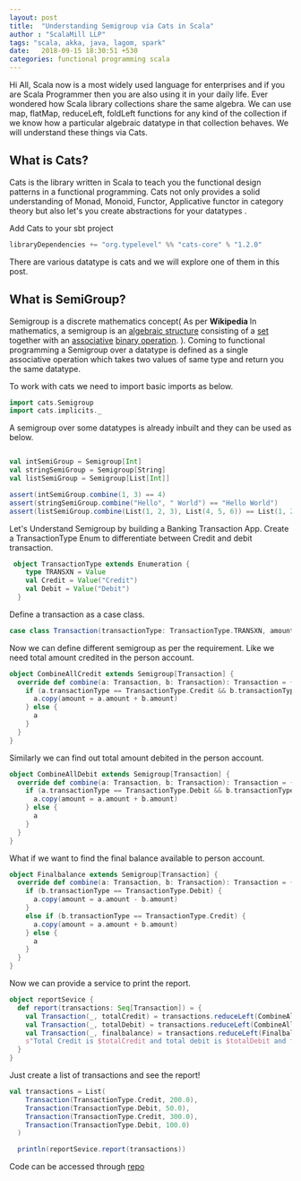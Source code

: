 ```yaml
---
layout: post
title:  "Understanding Semigroup via Cats in Scala"
author : "ScalaMill LLP"
tags: "scala, akka, java, lagom, spark"
date:   2018-09-15 18:30:51 +530
categories: functional programming scala
---
```



Hi All, 
Scala now is a most widely used language for enterprises and if you are Scala Programmer then you are also using it in your daily life. Ever wondered how Scala library collections share the same algebra. We can use map, flatMap, reduceLeft, foldLeft functions for any kind of the collection if we know how a particular algebraic datatype in that collection behaves. We will understand these things via Cats.

## What is Cats?

Cats is the library written in Scala to teach you the functional design patterns in a functional programming. Cats not only provides a solid understanding of Monad, Monoid, Functor, Applicative functor in category theory but also let's you create abstractions for your datatypes .

Add Cats to your sbt project

```scala
libraryDependencies += "org.typelevel" %% "cats-core" % "1.2.0"
```

There are various datatype is cats and we will explore one of them in this post.

## What is SemiGroup?

Semigroup is a discrete mathematics concept( As per <strong>Wikipedia </strong>In mathematics, a semigroup is an <a title="Algebraic structure" href="https://en.wikipedia.org/wiki/Algebraic_structure">algebraic structure</a> consisting of a <a title="Set (mathematics)" href="https://en.wikipedia.org/wiki/Set_(mathematics)">set</a> together with an <a class="mw-redirect" title="Associative" href="https://en.wikipedia.org/wiki/Associative">associative</a> <a title="Binary operation" href="https://en.wikipedia.org/wiki/Binary_operation">binary operation</a>. ). Coming to functional programming a Semigroup over a datatype is defined as a single associative operation which takes two values of same type and return you the same datatype.

To work with cats we need to import basic imports as below.

```scala
import cats.Semigroup
import cats.implicits._
```

A semigroup over some datatypes is already inbuilt and they can be used as below.

```scala

val intSemiGroup = Semigroup[Int]
val stringSemiGroup = Semigroup[String]
val listSemiGroup = Semigroup[List[Int]]

assert(intSemiGroup.combine(1, 3) == 4)
assert(stringSemiGroup.combine("Hello", " World") == "Hello World")
assert(listSemiGroup.combine(List(1, 2, 3), List(4, 5, 6)) == List(1, 2, 3, 4, 5, 6))

```


Let's Understand Semigroup by building a Banking Transaction App. Create a TransactionType Enum to differentiate between Credit and debit transaction.

```scala
 object TransactionType extends Enumeration {
    type TRANSXN = Value
    val Credit = Value("Credit")
    val Debit = Value("Debit")
  }

```

Define a transaction as a case class.

```scala
case class Transaction(transactionType: TransactionType.TRANSXN, amount: Double)
```

Now we can define different semigroup as per the requirement. Like we need total amount credited in the person account.

```scala
object CombineAllCredit extends Semigroup[Transaction] {
  override def combine(a: Transaction, b: Transaction): Transaction = {
    if (a.transactionType == TransactionType.Credit && b.transactionType == TransactionType.Credit) {
      a.copy(amount = a.amount + b.amount)
    } else {
      a
    }
  }
}
```

Similarly we can find out total amount debited in the person account.

```scala
object CombineAllDebit extends Semigroup[Transaction] {
  override def combine(a: Transaction, b: Transaction): Transaction = {
    if (a.transactionType == TransactionType.Debit && b.transactionType == TransactionType.Debit) {
      a.copy(amount = a.amount + b.amount)
    } else {
      a
    }
  }
}
```

What if we want to find the final balance available to person account.

```scala
object Finalbalance extends Semigroup[Transaction] {
  override def combine(a: Transaction, b: Transaction): Transaction = {
    if (b.transactionType == TransactionType.Debit) {
      a.copy(amount = a.amount - b.amount)
    }
    else if (b.transactionType == TransactionType.Credit) {
      a.copy(amount = a.amount + b.amount)
    } else {
      a
    }
  }
}
```

Now we can provide a service to print the report.

```scala
object reportSevice {
  def report(transactions: Seq[Transaction]) = {
    val Transaction(_, totalCredit) = transactions.reduceLeft(CombineAllCredit.combine)
    val Transaction(_, totalDebit) = transactions.reduceLeft(CombineAllDebit.combine)
    val Transaction(_, finalbalance) = transactions.reduceLeft(Finalbalance.combine)
    s"Total Credit is $totalCredit and total debit is $totalDebit and final Balance is $finalbalance"
  }
}
```

Just create a list of transactions and see the report!

```scala
val transactions = List(
    Transaction(TransactionType.Credit, 200.0),
    Transaction(TransactionType.Debit, 50.0),
    Transaction(TransactionType.Credit, 300.0),
    Transaction(TransactionType.Debit, 100.0)
  )

  println(reportSevice.report(transactions))
```


Code can be accessed through [repo](https://github.com/scalamill/cats-in-practice/blob/master/src/main/scala/com/scalamill/meow/SemiGroup.scala)
